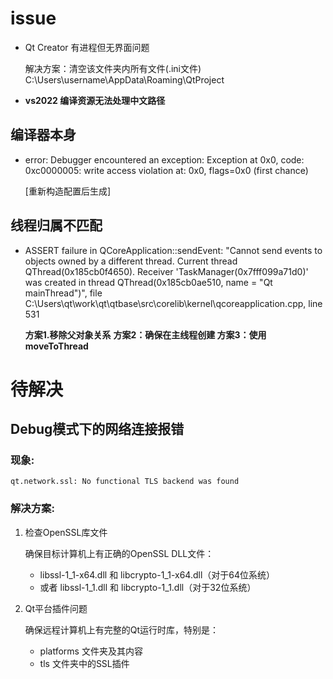 # issue

- Qt Creator 有进程但无界面问题

	解决方案：清空该文件夹内所有文件(.ini文件)
	C:\Users\username\AppData\Roaming\QtProject 

- **vs2022 编译资源无法处理中文路径**


## 编译器本身
- error: Debugger encountered an exception: Exception at 0x0, code: 0xc0000005: write access violation at: 0x0, flags=0x0 (first chance)

	[重新构造配置后生成]

## 线程归属不匹配
- ASSERT failure in QCoreApplication::sendEvent: "Cannot send events to objects owned by a different thread. Current thread QThread(0x185cb0f4650). Receiver 'TaskManager(0x7fff099a71d0)' was created in thread QThread(0x185cb0ae510, name = "Qt mainThread")", file C:\Users\qt\work\qt\qtbase\src\corelib\kernel\qcoreapplication.cpp, line 531

    **方案1.移除父对象关系**
	**方案2：确保在主线程创建 方案3：使用moveToThread**

# 待解决
## Debug模式下的网络连接报错

### 现象:
	qt.network.ssl: No functional TLS backend was found
### 解决方案:
1. 检查OpenSSL库文件

	确保目标计算机上有正确的OpenSSL DLL文件：

	- libssl-1_1-x64.dll 和 libcrypto-1_1-x64.dll（对于64位系统）
	- 或者 libssl-1_1.dll 和 libcrypto-1_1.dll（对于32位系统）

2. Qt平台插件问题

	确保远程计算机上有完整的Qt运行时库，特别是：

	- platforms 文件夹及其内容
	- tls 文件夹中的SSL插件
